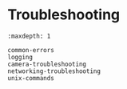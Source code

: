 # Troubleshooting

```{toctree}
:maxdepth: 1

common-errors
logging
camera-troubleshooting
networking-troubleshooting
unix-commands
```

